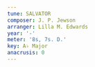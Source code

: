 ```yaml
---
tune: SALVATOR
composer: J. P. Jewson
arranger: Lilla M. Edwards
year: '-'
meter: '8s, 7s. D.'
key: A♭ Major
anacrusis: 0
---
```

